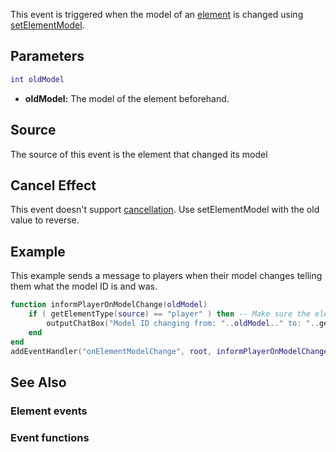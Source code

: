 This event is triggered when the model of an [element](/docs/element.md "wikilink") is changed using [setElementModel](/setElementModel.md "wikilink").

Parameters
----------

``` lua
int oldModel
```

-   **oldModel:** The model of the element beforehand.

Source
------

The source of this event is the element that changed its model

Cancel Effect
-------------

This event doesn't support [cancellation](/docs/event_system#canceling.md "wikilink"). Use setElementModel with the old value to reverse.

Example
-------

This example sends a message to players when their model changes telling them what the model ID is and was.

``` lua
function informPlayerOnModelChange(oldModel)
    if ( getElementType(source) == "player" ) then -- Make sure the element is a player
        outputChatBox("Model ID changing from: "..oldModel.." to: "..getElementModel(source), source, 0, 255, 0) -- Message for player
    end
end
addEventHandler("onElementModelChange", root, informPlayerOnModelChange) -- Bind the event to every element
```

See Also
--------

### Element events

### Event functions
